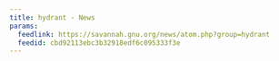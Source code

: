 ```yaml
---
title: hydrant - News
params:
  feedlink: https://savannah.gnu.org/news/atom.php?group=hydrant
  feedid: cbd92113ebc3b32918edf6c095333f3e
---
```

